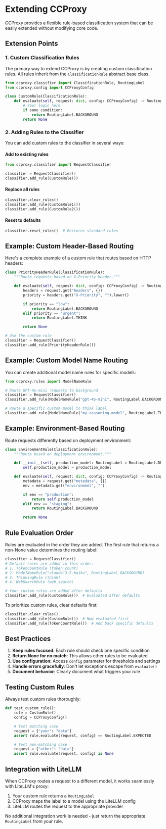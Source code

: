 # Extending CCProxy

CCProxy provides a flexible rule-based classification system that can be easily extended without modifying core code.

## Extension Points

### 1. Custom Classification Rules

The primary way to extend CCProxy is by creating custom classification rules. All rules inherit from the `ClassificationRule` abstract base class.

```python
from ccproxy.classifier import ClassificationRule, RoutingLabel
from ccproxy.config import CCProxyConfig

class CustomRule(ClassificationRule):
    def evaluate(self, request: dict, config: CCProxyConfig) -> RoutingLabel | None:
        # Your logic here
        if some_condition:
            return RoutingLabel.BACKGROUND
        return None
```

### 2. Adding Rules to the Classifier

You can add custom rules to the classifier in several ways:

#### Add to existing rules
```python
from ccproxy.classifier import RequestClassifier

classifier = RequestClassifier()
classifier.add_rule(CustomRule())
```

#### Replace all rules
```python
classifier.clear_rules()
classifier.add_rule(CustomRule1())
classifier.add_rule(CustomRule2())
```

#### Reset to defaults
```python
classifier.reset_rules()  # Restores standard rules
```

## Example: Custom Header-Based Routing

Here's a complete example of a custom rule that routes based on HTTP headers:

```python
class PriorityHeaderRule(ClassificationRule):
    """Route requests based on X-Priority header."""

    def evaluate(self, request: dict, config: CCProxyConfig) -> RoutingLabel | None:
        headers = request.get("headers", {})
        priority = headers.get("X-Priority", "").lower()

        if priority == "low":
            return RoutingLabel.BACKGROUND
        elif priority == "urgent":
            return RoutingLabel.THINK

        return None

# Use the custom rule
classifier = RequestClassifier()
classifier.add_rule(PriorityHeaderRule())
```

## Example: Custom Model Name Routing

You can create additional model name rules for specific models:

```python
from ccproxy.rules import ModelNameRule

# Route GPT-4o-mini requests to background
classifier = RequestClassifier()
classifier.add_rule(ModelNameRule("gpt-4o-mini", RoutingLabel.BACKGROUND))

# Route a specific custom model to think label
classifier.add_rule(ModelNameRule("my-reasoning-model", RoutingLabel.THINK))
```

## Example: Environment-Based Routing

Route requests differently based on deployment environment:

```python
class EnvironmentRule(ClassificationRule):
    """Route based on deployment environment."""

    def __init__(self, production_model: RoutingLabel = RoutingLabel.DEFAULT):
        self.production_model = production_model

    def evaluate(self, request: dict, config: CCProxyConfig) -> RoutingLabel | None:
        metadata = request.get("metadata", {})
        env = metadata.get("environment", "")

        if env == "production":
            return self.production_model
        elif env == "staging":
            return RoutingLabel.BACKGROUND

        return None
```

## Rule Evaluation Order

Rules are evaluated in the order they are added. The first rule that returns a non-None value determines the routing label:

```python
classifier = RequestClassifier()
# Default rules are added in this order:
# 1. TokenCountRule (token_count)
# 2. ModelNameRule("claude-3-5-haiku", RoutingLabel.BACKGROUND)
# 3. ThinkingRule (think)
# 4. WebSearchRule (web_search)

# Your custom rules are added after defaults
classifier.add_rule(CustomRule())  # Evaluated after defaults
```

To prioritize custom rules, clear defaults first:

```python
classifier.clear_rules()
classifier.add_rule(CustomRule())  # Now evaluated first
classifier.add_rule(TokenCountRule())  # Add back specific defaults
```

## Best Practices

1. **Keep rules focused**: Each rule should check one specific condition
2. **Return None for no match**: This allows other rules to be evaluated
3. **Use configuration**: Access `config` parameter for thresholds and settings
4. **Handle errors gracefully**: Don't let exceptions escape from `evaluate()`
5. **Document behavior**: Clearly document what triggers your rule

## Testing Custom Rules

Always test custom rules thoroughly:

```python
def test_custom_rule():
    rule = CustomRule()
    config = CCProxyConfig()

    # Test matching case
    request = {"your": "data"}
    assert rule.evaluate(request, config) == RoutingLabel.EXPECTED

    # Test non-matching case
    request = {"other": "data"}
    assert rule.evaluate(request, config) is None
```

## Integration with LiteLLM

When CCProxy routes a request to a different model, it works seamlessly with LiteLLM's proxy:

1. Your custom rule returns a `RoutingLabel`
2. CCProxy maps the label to a model using the LiteLLM config
3. LiteLLM routes the request to the appropriate provider

No additional integration work is needed - just return the appropriate `RoutingLabel` from your rule.
